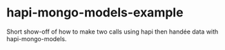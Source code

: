 # hapi-mongo-models-example
Short show-off of how to make two calls using hapi then handée data with hapi-mongo-models.
